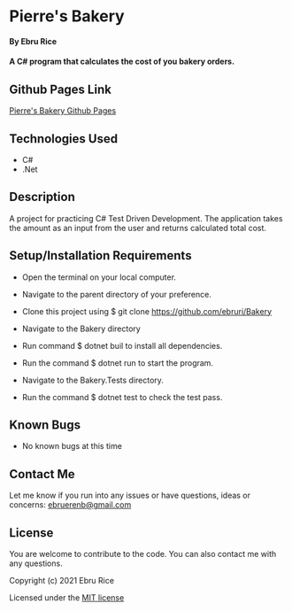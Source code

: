 # Pierre's Bakery

#### By Ebru Rice

#### A C# program that calculates the cost of you bakery orders.

## Github Pages Link

[Pierre's Bakery Github Pages](https://ebruri.github.io/pierres-bakery/)

## Technologies Used

* C#
* .Net


## Description

A project for practicing C# Test Driven Development. The application takes the amount as an input from the user and returns calculated total cost. 

## Setup/Installation Requirements

* Open the terminal on your local computer.

* Navigate to the parent directory of your preference.

* Clone this project using $ git clone https://github.com/ebruri/Bakery

* Navigate to the Bakery directory

* Run command $ dotnet buil to install all dependencies.

* Run the command $ dotnet run to start the program.

* Navigate to the Bakery.Tests directory.

* Run the command $ dotnet test to check the test pass.


## Known Bugs

* No known bugs at this time


## Contact Me

Let me know if you run into any issues or have questions, ideas or concerns:
ebruerenb@gmail.com

## License

You are welcome to contribute to the code. You can also contact me with any questions.

Copyright (c) 2021 Ebru Rice

Licensed under the [MIT license]()